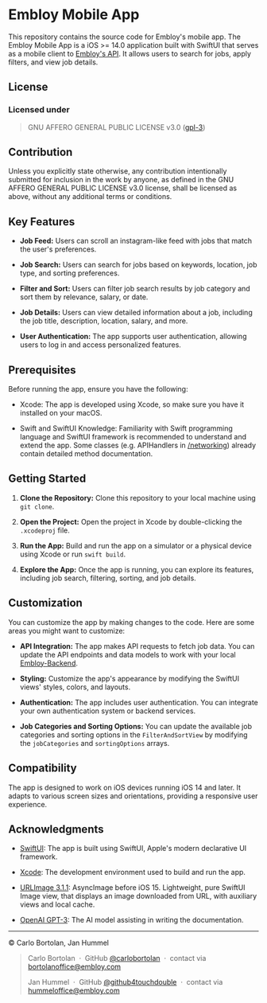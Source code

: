 # Embloy Mobile App

This repository contains the source code for Embloy's mobile app.
The Embloy Mobile App is a iOS >= 14.0 application built with SwiftUI that serves as a mobile client to [Embloy's API](httpt://github.com/embloy/embloy-backend). It allows users to search for jobs, apply filters, and view job details.

## License

### Licensed under

> GNU AFFERO GENERAL PUBLIC LICENSE v3.0 ([gpl-3](https://www.gnu.org/licenses/gpl-3.0.en.html))

## Contribution

Unless you explicitly state otherwise, any contribution intentionally submitted for inclusion in the work by anyone, as
defined in the GNU AFFERO GENERAL PUBLIC LICENSE v3.0 license, shall be licensed as above, without any additional terms
or conditions.

## Key Features

- **Job Feed:** Users can scroll an instagram-like feed with jobs that match the user's preferences.

- **Job Search:** Users can search for jobs based on keywords, location, job type, and sorting preferences.

- **Filter and Sort:** Users can filter job search results by job category and sort them by relevance, salary, or date.

- **Job Details:** Users can view detailed information about a job, including the job title, description, location, salary, and more.

- **User Authentication:** The app supports user authentication, allowing users to log in and access personalized features.

## Prerequisites

Before running the app, ensure you have the following:

- Xcode: The app is developed using Xcode, so make sure you have it installed on your macOS.

- Swift and SwiftUI Knowledge: Familiarity with Swift programming language and SwiftUI framework is recommended to understand and extend the app. Some classes (e.g. APIHandlers in [/networking](/mobile/networking)) already contain detailed method documentation.

## Getting Started

1. **Clone the Repository:** Clone this repository to your local machine using `git clone`.

2. **Open the Project:** Open the project in Xcode by double-clicking the `.xcodeproj` file.

3. **Run the App:** Build and run the app on a simulator or a physical device using Xcode or run `swift build`.

4. **Explore the App:** Once the app is running, you can explore its features, including job search, filtering, sorting, and job details.

## Customization

You can customize the app by making changes to the code. Here are some areas you might want to customize:

- **API Integration:** The app makes API requests to fetch job data. You can update the API endpoints and data models to work with your local [Embloy-Backend](https://github.com/embloy/embloy-backend).

- **Styling:** Customize the app's appearance by modifying the SwiftUI views' styles, colors, and layouts.

- **Authentication:** The app includes user authentication. You can integrate your own authentication system or backend services.

- **Job Categories and Sorting Options:** You can update the available job categories and sorting options in the `FilterAndSortView` by modifying the `jobCategories` and `sortingOptions` arrays.

## Compatibility

The app is designed to work on iOS devices running iOS 14 and later. It adapts to various screen sizes and orientations, providing a responsive user experience.

## Acknowledgments

- [SwiftUI](https://developer.apple.com/xcode/swiftui/): The app is built using SwiftUI, Apple's modern declarative UI framework.

- [Xcode](https://developer.apple.com/xcode/): The development environment used to build and run the app.

- [URLImage 3.1.1](https://github.com/dmytro-anokhin/url-image/):  AsyncImage before iOS 15. Lightweight, pure SwiftUI Image view, that displays an image downloaded from URL, with auxiliary views and local cache. 

- [OpenAI GPT-3](https://openai.com/gpt-3): The AI model assisting in writing the documentation.

---

© Carlo Bortolan, Jan Hummel

> Carlo Bortolan &nbsp;&middot;&nbsp;
> GitHub [@carlobortolan](https://github.com/carlobortolan) &nbsp;&middot;&nbsp;
> contact via [bortolanoffice@embloy.com](mailto:bortolanoffice@embloy.com)
>
> Jan Hummel &nbsp;&middot;&nbsp;
> GitHub [@github4touchdouble](https://github.com/github4touchdouble) &nbsp;&middot;&nbsp;
> contact via [hummeloffice@embloy.com](mailto:hummeloffice@embloy.com)

